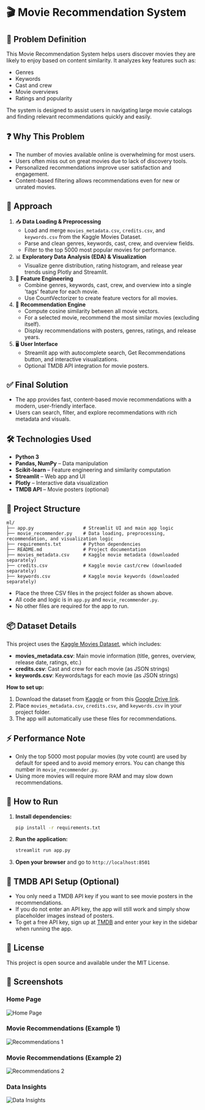 # 🎬 Movie Recommendation System

## 🎯 Problem Definition
This Movie Recommendation System helps users discover movies they are likely to enjoy based on content similarity. It analyzes key features such as:
- Genres
- Keywords
- Cast and crew
- Movie overviews
- Ratings and popularity

The system is designed to assist users in navigating large movie catalogs and finding relevant recommendations quickly and easily.

## ❓ Why This Problem
- The number of movies available online is overwhelming for most users.
- Users often miss out on great movies due to lack of discovery tools.
- Personalized recommendations improve user satisfaction and engagement.
- Content-based filtering allows recommendations even for new or unrated movies.

## 🚀 Approach
1. 📥 **Data Loading & Preprocessing**
   - Load and merge `movies_metadata.csv`, `credits.csv`, and `keywords.csv` from the Kaggle Movies Dataset.
   - Parse and clean genres, keywords, cast, crew, and overview fields.
   - Filter to the top 5000 most popular movies for performance.
2. 📊 **Exploratory Data Analysis (EDA) & Visualization**
   - Visualize genre distribution, rating histogram, and release year trends using Plotly and Streamlit.
3. 🧾 **Feature Engineering**
   - Combine genres, keywords, cast, crew, and overview into a single 'tags' feature for each movie.
   - Use CountVectorizer to create feature vectors for all movies.
4. 🤖 **Recommendation Engine**
   - Compute cosine similarity between all movie vectors.
   - For a selected movie, recommend the most similar movies (excluding itself).
   - Display recommendations with posters, genres, ratings, and release years.
5. 🖥️ **User Interface**
   - Streamlit app with autocomplete search, Get Recommendations button, and interactive visualizations.
   - Optional TMDB API integration for movie posters.

## ✅ Final Solution
- The app provides fast, content-based movie recommendations with a modern, user-friendly interface.
- Users can search, filter, and explore recommendations with rich metadata and visuals.

## 🛠️ Technologies Used
- **Python 3**
- **Pandas, NumPy** – Data manipulation
- **Scikit-learn** – Feature engineering and similarity computation
- **Streamlit** – Web app and UI
- **Plotly** – Interactive data visualization
- **TMDB API** – Movie posters (optional)

## 📁 Project Structure
```
ml/
├── app.py                  # Streamlit UI and main app logic
├── movie_recommender.py    # Data loading, preprocessing, recommendation, and visualization logic
├── requirements.txt        # Python dependencies
├── README.md               # Project documentation
├── movies_metadata.csv     # Kaggle movie metadata (downloaded separately)
├── credits.csv             # Kaggle movie cast/crew (downloaded separately)
├── keywords.csv            # Kaggle movie keywords (downloaded separately)
```
- Place the three CSV files in the project folder as shown above.
- All code and logic is in `app.py` and `movie_recommender.py`.
- No other files are required for the app to run.

## 📦 Dataset Details
This project uses the [Kaggle Movies Dataset](https://www.kaggle.com/datasets/rounakbanik/the-movies-dataset), which includes:
- **movies_metadata.csv**: Main movie information (title, genres, overview, release date, ratings, etc.)
- **credits.csv**: Cast and crew for each movie (as JSON strings)
- **keywords.csv**: Keywords/tags for each movie (as JSON strings)

**How to set up:**
1. Download the dataset from [Kaggle](https://www.kaggle.com/datasets/rounakbanik/the-movies-dataset) or from this [Google Drive link](YOUR_GDRIVE_LINK_HERE).
2. Place `movies_metadata.csv`, `credits.csv`, and `keywords.csv` in your project folder.
3. The app will automatically use these files for recommendations.

## ⚡ Performance Note
- Only the top 5000 most popular movies (by vote count) are used by default for speed and to avoid memory errors. You can change this number in `movie_recommender.py`.
- Using more movies will require more RAM and may slow down recommendations.

## 🚀 How to Run
1. **Install dependencies:**
   ```bash
   pip install -r requirements.txt
   ```
2. **Run the application:**
   ```bash
   streamlit run app.py
   ```
3. **Open your browser** and go to `http://localhost:8501`

## 🔑 TMDB API Setup (Optional)
- You only need a TMDB API key if you want to see movie posters in the recommendations.
- If you do not enter an API key, the app will still work and simply show placeholder images instead of posters.
- To get a free API key, sign up at [TMDB](https://www.themoviedb.org/settings/api) and enter your key in the sidebar when running the app.

## 📄 License
This project is open source and available under the MIT License.

## 📸 Screenshots

### Home Page
![Home Page](images/homepage.png)

### Movie Recommendations (Example 1)
![Recommendations 1](images/Recommended1.png)

### Movie Recommendations (Example 2)
![Recommendations 2](images/Recommended2.png)

### Data Insights
![Data Insights](images/datainsights.png) 
